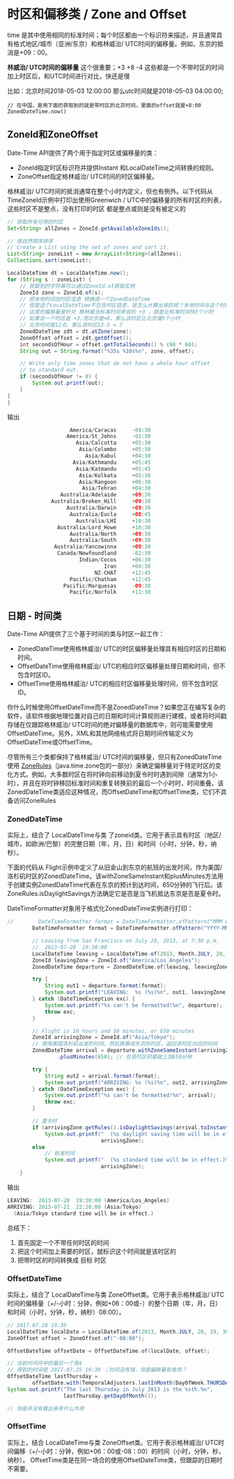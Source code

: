 # 时区和偏移类 / Zone and Offset
time 是其中使用相同的标准时间；每个时区都由一个标识符来描述，并且通常具有格式地区/城市（亚洲/东京）和格林威治/ UTC时间的偏移量。例如，东京的抵消是+09：00。

**林威治/ UTC时间的偏移量** 这个很重要；+3 +8 -4 这些都是一个不带时区的时间加上时区后，和UTC时间进行对比，快还是慢

比如：北京时间2018-05-03 12:00:00 那么utc时间就是2018-05-03 04:00:00;
```
// 在中国，是用下面的获取到的就是带时区的北京时间，里面的offset就是+8:00
ZonedDateTime.now() 
```

## ZoneId和ZoneOffset
Date-Time API提供了两个用于指定时区或偏移量的类：

* ZoneId指定时区标识符并提供Instant 和LocalDateTime之间转换的规则。
* ZoneOffset指定格林威治/ UTC时间的时区偏移量。

格林威治/ UTC时间的抵消通常在整个小时内定义，但也有例外。以下代码从 TimeZoneId示例中打印出使用Greenwich / UTC中的偏移量的所有时区的列表，这些时区不是整点，没有打印的时区 都是整点或则是没有被定义的

```java
// 获取所有可用的时区
Set<String> allZones = ZoneId.getAvailableZoneIds();

// 按自然顺序排序
// Create a List using the set of zones and sort it.
List<String> zoneList = new ArrayList<String>(allZones);
Collections.sort(zoneList);

LocalDateTime dt = LocalDateTime.now();
for (String s : zoneList) {
    // 获取到的字符串可以通过ZoneId.of获取实例
    ZoneId zone = ZoneId.of(s);
    // 把本地时间加时区信息 转换成一个ZonedDateTime
    // 但是这个LocalDateTime不包含时区信息，是怎么计算出来的呢？本地时间与这个时区相差n小时？
    // 这里的偏移量是针对 格林威治标准时间来说的 +3 ，就是比标准时间快3个小时
    // 如果说一个时区是 +3;而北京是+8，那么该时区比北京慢5个小时
    // 北京时间是12点，那么该时区12-5 = 7
    ZonedDateTime zdt = dt.atZone(zone);
    ZoneOffset offset = zdt.getOffset();
    int secondsOfHour = offset.getTotalSeconds() % (60 * 60);
    String out = String.format("%35s %10s%n", zone, offset);

    // Write only time zones that do not have a whole hour offset
    // to standard out.
    if (secondsOfHour != 0) {
        System.out.printf(out);
    }
}
}
```

输出

```java
                    America/Caracas     -04:30
                   America/St_Johns     -02:30
                      Asia/Calcutta     +05:30
                       Asia/Colombo     +05:30
                         Asia/Kabul     +04:30
                     Asia/Kathmandu     +05:45
                      Asia/Katmandu     +05:45
                       Asia/Kolkata     +05:30
                       Asia/Rangoon     +06:30
                        Asia/Tehran     +04:30
                 Australia/Adelaide     +09:30
              Australia/Broken_Hill     +09:30
                   Australia/Darwin     +09:30
                    Australia/Eucla     +08:45
                      Australia/LHI     +10:30
                Australia/Lord_Howe     +10:30
                    Australia/North     +09:30
                    Australia/South     +09:30
               Australia/Yancowinna     +09:30
                Canada/Newfoundland     -02:30
                       Indian/Cocos     +06:30
                               Iran     +04:30
                            NZ-CHAT     +12:45
                    Pacific/Chatham     +12:45
                  Pacific/Marquesas     -09:30
                    Pacific/Norfolk     +11:30
```

## 日期 - 时间类
Date-Time API提供了三个基于时间的类与时区一起工作：

* ZonedDateTime使用格林威治/ UTC的时区偏移量处理具有相应时区的日期和时间。
* OffsetDateTime使用格林威治/ UTC的相应时区偏移量处理日期和时间，但不包含时区ID。
* OffsetTime使用格林威治/ UTC的相应时区偏移量处理时间，但不包含时区ID。

你什么时候使用OffsetDateTime而不是ZonedDateTime？如果您正在编写复杂的软件，该软件根据地理位置对自己的日期和时间计算规则进行建模，或者将时间戳存储在仅跟踪格林威治/ UTC时间的绝对偏移量的数据库中，则可能需要使用OffsetDateTime。另外，XML和其他网络格式将日期时间传输定义为OffsetDateTime或OffsetTime。

尽管所有三个类都保持了格林威治/ UTC时间的偏移量，但只有ZonedDateTime使用 [ZoneRules](https://docs.oracle.com/javase/8/docs/api/java/time/zone/ZoneRules.html)（java.time.zone包的一部分）来确定偏移量对于特定时区的变化方式。例如，大多数时区在将时钟向前移动到夏令时时遇到间隙（通常为1小时），并且在将时钟移回标准时间和重复转换前的最后一个小时时，时间重叠。该ZonedDateTime类适应这种情况，而OffsetDateTime和OffsetTime类，它们不具备访问ZoneRules


### ZonedDateTime
实际上，结合了 LocalDateTime与类 了zoneid类。它用于表示具有时区（地区/城市，如欧洲/巴黎）的完整日期（年，月，日）和时间（小时，分钟，秒，纳秒）。

下面的代码从 Flight示例中定义了从旧金山到东京的航班的出发时间，作为美国/洛杉矶时区的ZonedDateTime。该withZoneSameInstant和plusMinutes方法用于创建实例ZonedDateTime代表在东京的预计到达时间，650分钟的飞行后。该ZoneRules.isDaylightSavings方法确定它是否是当飞机抵达东京是否是夏令时。

DateTimeFormatter对象用于格式化ZonedDateTime实例进行打印：

```java
//        DateTimeFormatter format = DateTimeFormatter.ofPattern("MMM d yyyy  hh:mm a");
        DateTimeFormatter format = DateTimeFormatter.ofPattern("YYYY-MM-dd  HH:mm:ss");

        // Leaving from San Francisco on July 20, 2013, at 7:30 p.m.
        //  2013-07-20  19:30:00
        LocalDateTime leaving = LocalDateTime.of(2013, Month.JULY, 20, 19, 30);
        ZoneId leavingZone = ZoneId.of("America/Los_Angeles");
        ZonedDateTime departure = ZonedDateTime.of(leaving, leavingZone);

        try {
            String out1 = departure.format(format);
            System.out.printf("LEAVING:  %s (%s)%n", out1, leavingZone);
        } catch (DateTimeException exc) {
            System.out.printf("%s can't be formatted!%n", departure);
            throw exc;
        }

        // Flight is 10 hours and 50 minutes, or 650 minutes
        ZoneId arrivingZone = ZoneId.of("Asia/Tokyo");
        // 使用美国洛杉矶出发的时间，然后换算成东京的时区，返回该时区对应的时间
        ZonedDateTime arrival = departure.withZoneSameInstant(arrivingZone)
                .plusMinutes(650); // 在该时区的基础上加650分钟

        try {
            String out2 = arrival.format(format);
            System.out.printf("ARRIVING: %s (%s)%n", out2, arrivingZone);
        } catch (DateTimeException exc) {
            System.out.printf("%s can't be formatted!%n", arrival);
            throw exc;
        }

        // 夏令时
        if (arrivingZone.getRules().isDaylightSavings(arrival.toInstant()))
            System.out.printf("  (%s daylight saving time will be in effect.)%n",
                              arrivingZone);
        else
            // 标准时间
            System.out.printf("  (%s standard time will be in effect.)%n",
                              arrivingZone);
    }
```

输出

```java
LEAVING:  2013-07-20  19:30:00 (America/Los_Angeles)
ARRIVING: 2013-07-21  22:20:00 (Asia/Tokyo)
  (Asia/Tokyo standard time will be in effect.)
```

总结下：

1. 首先固定一个不带任何时区的时间
2. 把这个时间加上需要的时区，就标识这个时间就是该时区的
3. 把带时区的时间转换成 目标 时区

### OffsetDateTime

实际上，结合了 LocalDateTime与类 ZoneOffset类。它用于表示格林威治/ UTC时间的偏移量（+/-小时：分钟，例如+06：00或-）的整个日期（年，月，日）和时间（小时，分钟，秒，纳秒）08:00）。

```java
// 2017.07.20 19:30
LocalDateTime localDate = LocalDateTime.of(2013, Month.JULY, 20, 19, 30);
ZoneOffset offset = ZoneOffset.of("-08:00");

OffsetDateTime offsetDate = OffsetDateTime.of(localDate, offset);

// 当前时间月中的最后一个周4
// 得到的时间是 2017.07.25 19:30 ；时间没有错，但是偏移量有啥用？
OffsetDateTime lastThursday =
        offsetDate.with(TemporalAdjusters.lastInMonth(DayOfWeek.THURSDAY));
System.out.printf("The last Thursday in July 2013 is the %sth.%n",
                  lastThursday.getDayOfMonth());

// 但是并没有看出来有什么作用
```

### OffsetTime

实际上，结合 LocalDateTime与类 ZoneOffset类。它用于表示格林威治/ UTC时间偏移（+/-小时：分钟，例如+06：00或-08：00）的时间（小时，分钟，秒，纳秒）。
OffsetTime类是在同一场合的使用OffsetDateTime类，但跟踪的日期时不需要。
